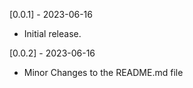 [0.0.1] - 2023-06-16

* Initial release.

[0.0.2] - 2023-06-16

* Minor Changes to the README.md file
